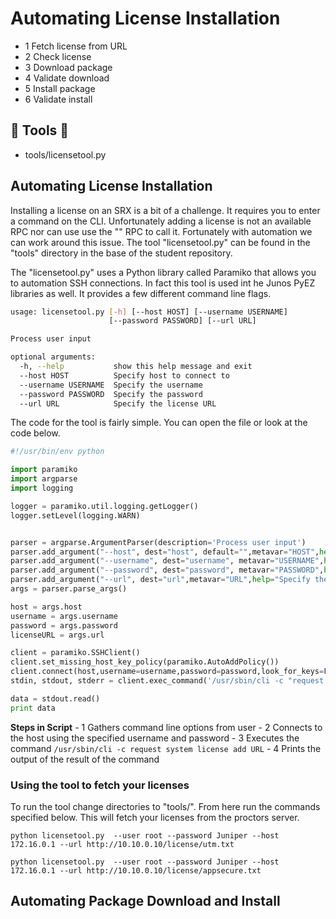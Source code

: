 Automating License Installation
===============================

-	1 Fetch license from URL
-	2 Check license
-	3 Download package
-	4 Validate download
-	5 Install package
-	6 Validate install

:wrench: Tools :wrench:
-----------------------

-	tools/licensetool.py

Automating License Installation
-------------------------------

Installing a license on an SRX is a bit of a challenge. It requires you to enter a command on the CLI. Unfortunately adding a license is not an available RPC nor can use use the "<command>" RPC to call it. Fortunately with automation we can work around this issue. The tool "licensetool.py" can be found in the "tools" directory in the base of the student repository.

The "licensetool.py" uses a Python library called Paramiko that allows you to automation SSH connections. In fact this tool is used int he Junos PyEZ libraries as well. It provides a few different command line flags.

```bash
usage: licensetool.py [-h] [--host HOST] [--username USERNAME]
                      [--password PASSWORD] [--url URL]

Process user input

optional arguments:
  -h, --help           show this help message and exit
  --host HOST          Specify host to connect to
  --username USERNAME  Specify the username
  --password PASSWORD  Specify the password
  --url URL            Specify the license URL
```

The code for the tool is fairly simple. You can open the file or look at the code below.

```python
#!/usr/bin/env python

import paramiko
import argparse
import logging

logger = paramiko.util.logging.getLogger()
logger.setLevel(logging.WARN)


parser = argparse.ArgumentParser(description='Process user input')
parser.add_argument("--host", dest="host", default="",metavar="HOST",help="Specify host to connect to")
parser.add_argument("--username", dest="username", metavar="USERNAME",help="Specify the username")
parser.add_argument("--password", dest="password", metavar="PASSWORD",help="Specify the password")
parser.add_argument("--url", dest="url",metavar="URL",help="Specify the license URL")
args = parser.parse_args()

host = args.host
username = args.username
password = args.password
licenseURL = args.url

client = paramiko.SSHClient()
client.set_missing_host_key_policy(paramiko.AutoAddPolicy())
client.connect(host,username=username,password=password,look_for_keys=False)
stdin, stdout, stderr = client.exec_command('/usr/sbin/cli -c "request system license add {0}"'.format(licenseURL),timeout=60)

data = stdout.read()
print data
```

**Steps in Script** - 1 Gathers command line options from user - 2 Connects to the host using the specified username and password - 3 Executes the command `/usr/sbin/cli -c request system license add URL` - 4 Prints the output of the result of the command

### Using the tool to fetch your licenses

To run the tool change directories to "tools/". From here run the commands specified below. This will fetch your licenses from the proctors server.

```
python licensetool.py  --user root --password Juniper --host 172.16.0.1 --url http://10.10.0.10/license/utm.txt

python licensetool.py  --user root --password Juniper --host 172.16.0.1 --url http://10.10.0.10/license/appsecure.txt
```

Automating Package Download and Install
---------------------------------------

<rpc><request-idp-security-package-download></request-idp-security-package-download></rpc>

<rpc><request-idp-security-package-download><status/></request-idp-security-package-download></rpc>

<rpc><request-idp-security-package-install></request-idp-security-package-install></rpc>

<rpc><request-idp-security-package-install><status/></request-idp-security-package-install></rpc>
